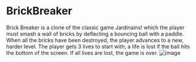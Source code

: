 # BrickBreaker
Brick Breaker is a clone of the classic game Jardinains! which the player must smash a wall of bricks by deflecting a bouncing ball with a paddle. When all the bricks have been destroyed, the player advances to a new, harder level. The player gets 3 lives to start with; a life is lost if the ball hits the bottom of the screen. If all lives are lost, the game is over.
![image](https://user-images.githubusercontent.com/39395313/149609263-d7d50b35-a858-4853-ac53-ef476742c576.png)
